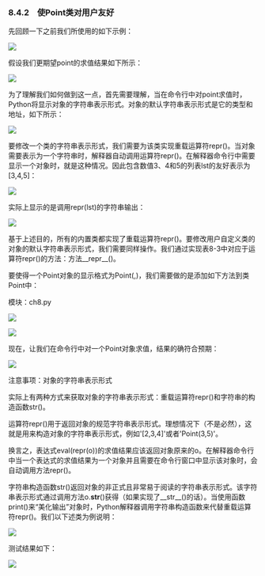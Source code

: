    

### 8.4.2　使Point类对用户友好

先回顾一下之前我们所使用的如下示例：

![](0-Assets/Epubook/程序员编程语言经典合集（计算机科学丛书5册套装），javapython编程语言含经典教材龙书《编译原理》%20(Bruce%20Eckel%20%20Alfred%20V.%20Aho%20%20Monica%20S.%20Lam%20etc.)%20(Z-Library)/images/image08869.jpeg)

假设我们更期望point的求值结果如下所示：

![](0-Assets/Epubook/程序员编程语言经典合集（计算机科学丛书5册套装），javapython编程语言含经典教材龙书《编译原理》%20(Bruce%20Eckel%20%20Alfred%20V.%20Aho%20%20Monica%20S.%20Lam%20etc.)%20(Z-Library)/images/image08870.jpeg)

为了理解我们如何做到这一点，首先需要理解，当在命令行中对point求值时，Python将显示对象的字符串表示形式。对象的默认字符串表示形式是它的类型和地址，如下所示：

![](0-Assets/Epubook/程序员编程语言经典合集（计算机科学丛书5册套装），javapython编程语言含经典教材龙书《编译原理》%20(Bruce%20Eckel%20%20Alfred%20V.%20Aho%20%20Monica%20S.%20Lam%20etc.)%20(Z-Library)/images/image08871.jpeg)

要修改一个类的字符串表示形式，我们需要为该类实现重载运算符repr()。当对象需要表示为一个字符串时，解释器自动调用运算符repr()。在解释器命令行中需要显示一个对象时，就是这种情况。因此包含数值3、4和5的列表lst的友好表示为[3,4,5]：

![](0-Assets/Epubook/程序员编程语言经典合集（计算机科学丛书5册套装），javapython编程语言含经典教材龙书《编译原理》%20(Bruce%20Eckel%20%20Alfred%20V.%20Aho%20%20Monica%20S.%20Lam%20etc.)%20(Z-Library)/images/image08872.jpeg)

实际上显示的是调用repr(lst)的字符串输出：

![](0-Assets/Epubook/程序员编程语言经典合集（计算机科学丛书5册套装），javapython编程语言含经典教材龙书《编译原理》%20(Bruce%20Eckel%20%20Alfred%20V.%20Aho%20%20Monica%20S.%20Lam%20etc.)%20(Z-Library)/images/image08873.jpeg)

基于上述目的，所有的内置类都实现了重载运算符repr()。要修改用户自定义类的对象的默认字符串表示形式，我们需要同样操作。我们通过实现表8-3中对应于运算符repr()的方法：方法__repr__()。

要使得一个Point对象的显示格式为Point(<x>,<y>)，我们需要做的是添加如下方法到类Point中：

模块：ch8.py

![](0-Assets/Epubook/程序员编程语言经典合集（计算机科学丛书5册套装），javapython编程语言含经典教材龙书《编译原理》%20(Bruce%20Eckel%20%20Alfred%20V.%20Aho%20%20Monica%20S.%20Lam%20etc.)%20(Z-Library)/images/image08874.jpeg)

![](0-Assets/Epubook/程序员编程语言经典合集（计算机科学丛书5册套装），javapython编程语言含经典教材龙书《编译原理》%20(Bruce%20Eckel%20%20Alfred%20V.%20Aho%20%20Monica%20S.%20Lam%20etc.)%20(Z-Library)/images/image08875.jpeg)

现在，让我们在命令行中对一个Point对象求值，结果的确符合预期：

![](0-Assets/Epubook/程序员编程语言经典合集（计算机科学丛书5册套装），javapython编程语言含经典教材龙书《编译原理》%20(Bruce%20Eckel%20%20Alfred%20V.%20Aho%20%20Monica%20S.%20Lam%20etc.)%20(Z-Library)/images/image08876.jpeg)

注意事项：对象的字符串表示形式

实际上有两种方式来获取对象的字符串表示形式：重载运算符repr()和字符串的构造函数str()。

运算符repr()用于返回对象的规范字符串表示形式。理想情况下（不是必然），这就是用来构造对象的字符串表示形式，例如'[2,3,4]'或者'Point(3,5)'。

换言之，表达式eval(repr(o))的求值结果应该返回对象原来的o。在解释器命令行中当一个表达式的求值结果为一个对象并且需要在命令行窗口中显示该对象时，会自动调用方法repr()。

字符串构造函数str()返回对象的非正式且非常易于阅读的字符串表示形式。该字符串表示形式通过调用方法o.__str__()获得（如果实现了__str__()的话）。当使用函数print()来“美化输出”对象时，Python解释器调用字符串构造函数来代替重载运算符repr()。我们以下述类为例说明：

![](0-Assets/Epubook/程序员编程语言经典合集（计算机科学丛书5册套装），javapython编程语言含经典教材龙书《编译原理》%20(Bruce%20Eckel%20%20Alfred%20V.%20Aho%20%20Monica%20S.%20Lam%20etc.)%20(Z-Library)/images/image08877.jpeg)

测试结果如下：

![](0-Assets/Epubook/程序员编程语言经典合集（计算机科学丛书5册套装），javapython编程语言含经典教材龙书《编译原理》%20(Bruce%20Eckel%20%20Alfred%20V.%20Aho%20%20Monica%20S.%20Lam%20etc.)%20(Z-Library)/images/image08878.jpeg)